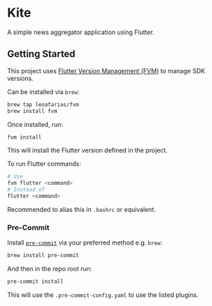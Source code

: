 # Kite

A simple news aggregator application using Flutter.

## Getting Started

This project uses [Flutter Version Management (FVM)](https://fvm.app/) to manage
SDK versions.

Can be installed via `brew`:

```sh
brew tap leoafarias/fvm
brew install fvm
```

Once installed, run:

```sh
fvm install
```

This will install the Flutter version defined in the project.

To run Flutter commands:

```sh
# Use
fvm flutter <command>
# Instead of
flutter <command>
```

Recommended to alias this in `.bashrc` or equivalent.

### Pre-Commit

Install [`pre-commit`](https://pre-commit.com/) via your preferred method e.g.
`brew`:

```sh
brew install pre-commit
```

And then in the repo root run:

```sh
pre-commit install
```

This will use the `.pre-commit-config.yaml` to use the listed plugins.
